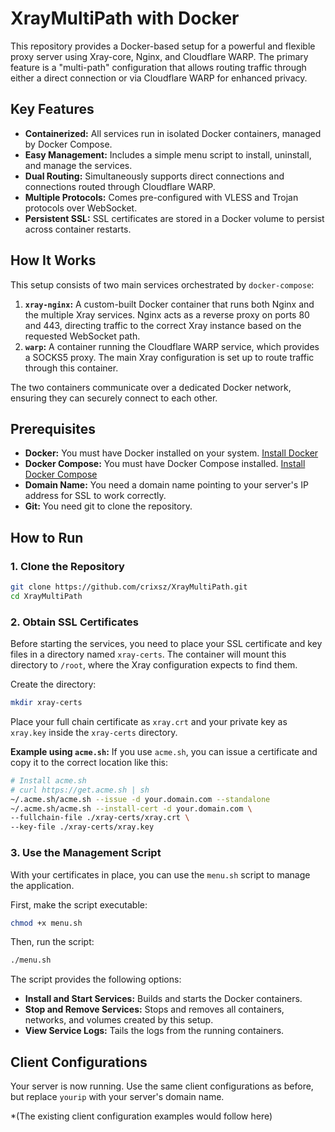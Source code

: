 # XrayMultiPath with Docker

This repository provides a Docker-based setup for a powerful and flexible proxy server using Xray-core, Nginx, and Cloudflare WARP. The primary feature is a "multi-path" configuration that allows routing traffic through either a direct connection or via Cloudflare WARP for enhanced privacy.

## Key Features

- **Containerized:** All services run in isolated Docker containers, managed by Docker Compose.
- **Easy Management:** Includes a simple menu script to install, uninstall, and manage the services.
- **Dual Routing:** Simultaneously supports direct connections and connections routed through Cloudflare WARP.
- **Multiple Protocols:** Comes pre-configured with VLESS and Trojan protocols over WebSocket.
- **Persistent SSL:** SSL certificates are stored in a Docker volume to persist across container restarts.

## How It Works

This setup consists of two main services orchestrated by `docker-compose`:

1.  **`xray-nginx`:** A custom-built Docker container that runs both Nginx and the multiple Xray services. Nginx acts as a reverse proxy on ports 80 and 443, directing traffic to the correct Xray instance based on the requested WebSocket path.
2.  **`warp`:** A container running the Cloudflare WARP service, which provides a SOCKS5 proxy. The main Xray configuration is set up to route traffic through this container.

The two containers communicate over a dedicated Docker network, ensuring they can securely connect to each other.

## Prerequisites

- **Docker:** You must have Docker installed on your system. [Install Docker](https://docs.docker.com/engine/install/)
- **Docker Compose:** You must have Docker Compose installed. [Install Docker Compose](https://docs.docker.com/compose/install/)
- **Domain Name:** You need a domain name pointing to your server's IP address for SSL to work correctly.
- **Git:** You need git to clone the repository.

## How to Run

### 1. Clone the Repository
```bash
git clone https://github.com/crixsz/XrayMultiPath.git
cd XrayMultiPath
```

### 2. Obtain SSL Certificates
Before starting the services, you need to place your SSL certificate and key files in a directory named `xray-certs`. The container will mount this directory to `/root`, where the Xray configuration expects to find them.

Create the directory:
```bash
mkdir xray-certs
```

Place your full chain certificate as `xray.crt` and your private key as `xray.key` inside the `xray-certs` directory.

**Example using `acme.sh`:**
If you use `acme.sh`, you can issue a certificate and copy it to the correct location like this:
```bash
# Install acme.sh
# curl https://get.acme.sh | sh
~/.acme.sh/acme.sh --issue -d your.domain.com --standalone
~/.acme.sh/acme.sh --install-cert -d your.domain.com \
--fullchain-file ./xray-certs/xray.crt \
--key-file ./xray-certs/xray.key
```

### 3. Use the Management Script
With your certificates in place, you can use the `menu.sh` script to manage the application.

First, make the script executable:
```bash
chmod +x menu.sh
```

Then, run the script:
```bash
./menu.sh
```

The script provides the following options:
- **Install and Start Services:** Builds and starts the Docker containers.
- **Stop and Remove Services:** Stops and removes all containers, networks, and volumes created by this setup.
- **View Service Logs:** Tails the logs from the running containers.

## Client Configurations

Your server is now running. Use the same client configurations as before, but replace `yourip` with your server's domain name.

*(The existing client configuration examples would follow here)
```